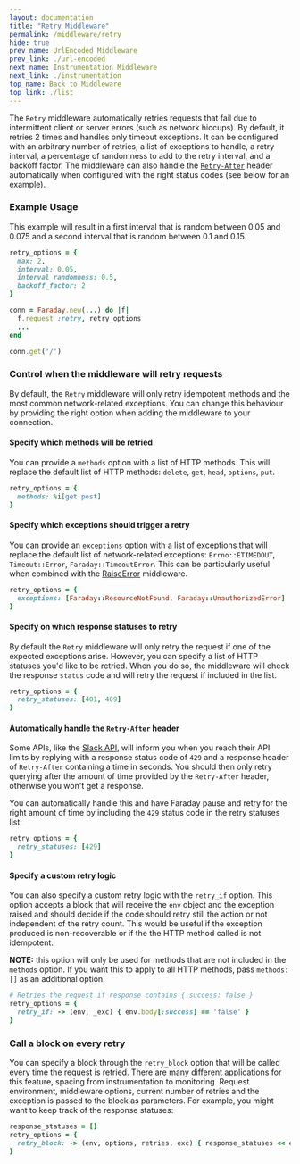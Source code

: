 ```yaml
---
layout: documentation
title: "Retry Middleware"
permalink: /middleware/retry
hide: true
prev_name: UrlEncoded Middleware
prev_link: ./url-encoded
next_name: Instrumentation Middleware
next_link: ./instrumentation
top_name: Back to Middleware
top_link: ./list
---
```


The `Retry` middleware automatically retries requests that fail due to intermittent client
or server errors (such as network hiccups).
By default, it retries 2 times and handles only timeout exceptions.
It can be configured with an arbitrary number of retries, a list of exceptions to handle,
a retry interval, a percentage of randomness to add to the retry interval, and a backoff factor.
The middleware can also handle the [`Retry-After`](https://developer.mozilla.org/en-US/docs/Web/HTTP/Headers/Retry-After) header automatically when configured with the right status codes (see below for an example).

### Example Usage

This example will result in a first interval that is random between 0.05 and 0.075
and a second interval that is random between 0.1 and 0.15.

```ruby
retry_options = {
  max: 2,
  interval: 0.05,
  interval_randomness: 0.5,
  backoff_factor: 2
}

conn = Faraday.new(...) do |f|
  f.request :retry, retry_options
  ...
end

conn.get('/')
```

### Control when the middleware will retry requests

By default, the `Retry` middleware will only retry idempotent methods and the most common network-related exceptions.
You can change this behaviour by providing the right option when adding the middleware to your connection.

#### Specify which methods will be retried

You can provide a `methods` option with a list of HTTP methods.
This will replace the default list of HTTP methods: `delete`, `get`, `head`, `options`, `put`.

```ruby
retry_options = {
  methods: %i[get post]
}
```

#### Specify which exceptions should trigger a retry

You can provide an `exceptions` option with a list of exceptions that will replace
the default list of network-related exceptions: `Errno::ETIMEDOUT`, `Timeout::Error`, `Faraday::TimeoutError`.
This can be particularly useful when combined with the [RaiseError][raise_error] middleware.

```ruby
retry_options = {
  exceptions: [Faraday::ResourceNotFound, Faraday::UnauthorizedError]
}
```

#### Specify on which response statuses to retry

By default the `Retry` middleware will only retry the request if one of the expected exceptions arise.
However, you can specify a list of HTTP statuses you'd like to be retried. When you do so, the middleware will
check the response `status` code and will retry the request if included in the list.

```ruby
retry_options = {
  retry_statuses: [401, 409]
}
```

#### Automatically handle the `Retry-After` header

Some APIs, like the [Slack API](https://api.slack.com/docs/rate-limits), will inform you when you reach their API limits by replying with a response status code of `429` and a response header of `Retry-After` containing a time in seconds. You should then only retry querying after the amount of time provided by the `Retry-After` header, otherwise you won't get a response.

You can automatically handle this and have Faraday pause and retry for the right amount of time by including the `429` status code in the retry statuses list:

```ruby
retry_options = {
  retry_statuses: [429]
}
```

#### Specify a custom retry logic

You can also specify a custom retry logic with the `retry_if` option.
This option accepts a block that will receive the `env` object and the exception raised
and should decide if the code should retry still the action or not independent of the retry count.
This would be useful if the exception produced is non-recoverable or if the the HTTP method called is not idempotent.

**NOTE:** this option will only be used for methods that are not included in the `methods` option.
If you want this to apply to all HTTP methods, pass `methods: []` as an additional option.

```ruby
# Retries the request if response contains { success: false }
retry_options = {
  retry_if: -> (env, _exc) { env.body[:success] == 'false' }
}
```

### Call a block on every retry

You can specify a block through the `retry_block` option that will be called every time the request is retried.
There are many different applications for this feature, spacing from instrumentation to monitoring.
Request environment, middleware options, current number of retries and the exception is passed to the block as parameters.
For example, you might want to keep track of the response statuses:

```ruby
response_statuses = []
retry_options = {
  retry_block: -> (env, options, retries, exc) { response_statuses << env.status }
}
``` 


[raise_error]:  ../middleware/raise-error

